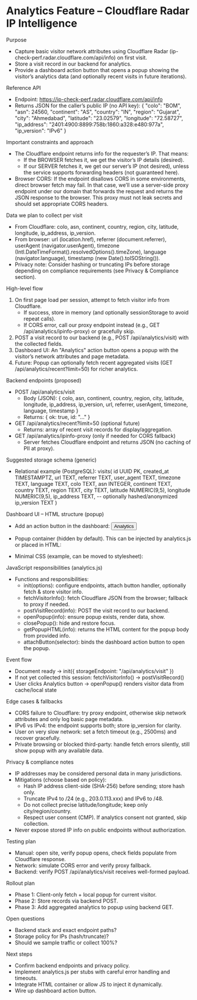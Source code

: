 # Analytics Feature – Cloudflare Radar IP Intelligence

Purpose
- Capture basic visitor network attributes using Cloudflare Radar (ip-check-perf.radar.cloudflare.com/api/info) on first visit.
- Store a visit record in our backend for analytics.
- Provide a dashboard action button that opens a popup showing the visitor’s analytics data (and optionally recent visits in future iterations).

Reference API
- Endpoint: https://ip-check-perf.radar.cloudflare.com/api/info
- Returns JSON for the caller’s public IP (no API key):
  {
    "colo": "BOM",
    "asn": 24560,
    "continent": "AS",
    "country": "IN",
    "region": "Gujarat",
    "city": "Ahmedabad",
    "latitude": "23.02579",
    "longitude": "72.58727",
    "ip_address": "2401:4900:8899:758b:1860:a328:e480:977a",
    "ip_version": "IPv6"
  }

Important constraints and approach
- The Cloudflare endpoint returns info for the requester’s IP. That means:
  - If the BROWSER fetches it, we get the visitor’s IP details (desired).
  - If our SERVER fetches it, we get our server’s IP (not desired), unless the service supports forwarding headers (not guaranteed here).
- Browser CORS: If the endpoint disallows CORS in some environments, direct browser fetch may fail. In that case, we’ll use a server-side proxy endpoint under our domain that forwards the request and returns the JSON response to the browser. This proxy must not leak secrets and should set appropriate CORS headers.

Data we plan to collect per visit
- From Cloudflare: colo, asn, continent, country, region, city, latitude, longitude, ip_address, ip_version.
- From browser: url (location.href), referrer (document.referrer), userAgent (navigator.userAgent), timezone (Intl.DateTimeFormat().resolvedOptions().timeZone), language (navigator.language), timestamp (new Date().toISOString()).
- Privacy note: Consider hashing or truncating IPs before storage depending on compliance requirements (see Privacy & Compliance section).

High-level flow
1) On first page load per session, attempt to fetch visitor info from Cloudflare.
   - If success, store in memory (and optionally sessionStorage to avoid repeat calls).
   - If CORS error, call our proxy endpoint instead (e.g., GET /api/analytics/ipinfo-proxy) or gracefully skip.
2) POST a visit record to our backend (e.g., POST /api/analytics/visit) with the collected fields.
3) Dashboard UI: An "Analytics" action button opens a popup with the visitor’s network attributes and page metadata.
4) Future: Popup can optionally fetch recent aggregated visits (GET /api/analytics/recent?limit=50) for richer analytics.

Backend endpoints (proposed)
- POST /api/analytics/visit
  - Body (JSON):
    {
      colo, asn, continent, country, region, city, latitude, longitude,
      ip_address, ip_version, url, referrer, userAgent, timezone, language, timestamp
    }
  - Returns: { ok: true, id: "..." }
- GET /api/analytics/recent?limit=50 (optional future)
  - Returns: array of recent visit records for display/aggregation.
- GET /api/analytics/ipinfo-proxy (only if needed for CORS fallback)
  - Server fetches Cloudflare endpoint and returns JSON (no caching of PII at proxy).

Suggested storage schema (generic)
- Relational example (PostgreSQL):
  visits(
    id UUID PK,
    created_at TIMESTAMPTZ,
    url TEXT,
    referrer TEXT,
    user_agent TEXT,
    timezone TEXT,
    language TEXT,
    colo TEXT,
    asn INTEGER,
    continent TEXT,
    country TEXT,
    region TEXT,
    city TEXT,
    latitude NUMERIC(9,5),
    longitude NUMERIC(9,5),
    ip_address TEXT,          -- optionally hashed/anonymized
    ip_version TEXT
  )

Dashboard UI – HTML structure (popup)
- Add an action button in the dashboard:
  <button id="open-analytics-btn" type="button" aria-haspopup="dialog" aria-controls="analytics-popup">Analytics</button>

- Popup container (hidden by default). This can be injected by analytics.js or placed in HTML:
  <div id="analytics-popup" class="analytics-popup" role="dialog" aria-modal="true" aria-labelledby="analytics-title" hidden>
    <div class="analytics-backdrop" data-action="close"></div>
    <div class="analytics-dialog" role="document">
      <header class="analytics-header">
        <h2 id="analytics-title">Visitor Analytics</h2>
        <button class="analytics-close" type="button" aria-label="Close" data-action="close">×</button>
      </header>
      <section class="analytics-content">
        <div class="analytics-grid">
          <!-- Filled dynamically with rows like: -->
          <!-- <div class="row"><div class="k">IP Address</div><div class="v">...</div></div> -->
        </div>
      </section>
      <footer class="analytics-footer">
        <button class="analytics-close" type="button" data-action="close">Close</button>
      </footer>
    </div>
  </div>

- Minimal CSS (example, can be moved to stylesheet):
  <style>
    .analytics-popup[hidden] { display: none; }
    .analytics-backdrop { position: fixed; inset: 0; background: rgba(0,0,0,0.4); }
    .analytics-dialog { position: fixed; inset: 10% 50% auto 50%; transform: translate(-50%, 0); background: #fff; border-radius: 8px; width: min(720px, 90vw); box-shadow: 0 10px 30px rgba(0,0,0,0.2); }
    .analytics-header, .analytics-footer { padding: 12px 16px; border-bottom: 1px solid #eee; }
    .analytics-footer { border-top: 1px solid #eee; border-bottom: 0; }
    .analytics-content { padding: 16px; max-height: 60vh; overflow: auto; }
    .analytics-close { background: transparent; border: 0; font-size: 20px; cursor: pointer; }
    .analytics-grid { display: grid; grid-template-columns: 1fr 2fr; gap: 8px 16px; }
    .analytics-grid .k { font-weight: 600; color: #555; }
    .analytics-grid .v { color: #111; word-break: break-word; }
  </style>

JavaScript responsibilities (analytics.js)
- Functions and responsibilities:
  - init(options): configure endpoints, attach button handler, optionally fetch & store visitor info.
  - fetchVisitorInfo(): fetch Cloudflare JSON from the browser; fallback to proxy if needed.
  - postVisitRecord(info): POST the visit record to our backend.
  - openPopup(info): ensure popup exists, render data, show.
  - closePopup(): hide and restore focus.
  - getPopupHTML(info): returns the HTML content for the popup body from provided info.
  - attachButton(selector): binds the dashboard action button to open the popup.

Event flow
- Document ready -> init({ storageEndpoint: "/api/analytics/visit" })
- If not yet collected this session: fetchVisitorInfo() -> postVisitRecord()
- User clicks Analytics button -> openPopup() renders visitor data from cache/local state

Edge cases & fallbacks
- CORS failure to Cloudflare: try proxy endpoint, otherwise skip network attributes and only log basic page metadata.
- IPv6 vs IPv4: the endpoint supports both; store ip_version for clarity.
- User on very slow network: set a fetch timeout (e.g., 2500ms) and recover gracefully.
- Private browsing or blocked third-party: handle fetch errors silently, still show popup with any available data.

Privacy & compliance notes
- IP addresses may be considered personal data in many jurisdictions.
- Mitigations (choose based on policy):
  - Hash IP address client-side (SHA-256) before sending; store hash only.
  - Truncate IPv4 to /24 (e.g., 203.0.113.xxx) and IPv6 to /48.
  - Do not collect precise latitude/longitude; keep only city/region/country.
  - Respect user consent (CMP). If analytics consent not granted, skip collection.
- Never expose stored IP info on public endpoints without authorization.

Testing plan
- Manual: open site, verify popup opens, check fields populate from Cloudflare response.
- Network: simulate CORS error and verify proxy fallback.
- Backend: verify POST /api/analytics/visit receives well-formed payload.

Rollout plan
- Phase 1: Client-only fetch + local popup for current visitor.
- Phase 2: Store records via backend POST.
- Phase 3: Add aggregated analytics to popup using backend GET.

Open questions
- Backend stack and exact endpoint paths?
- Storage policy for IPs (hash/truncate)?
- Should we sample traffic or collect 100%?

Next steps
- Confirm backend endpoints and privacy policy.
- Implement analytics.js per stubs with careful error handling and timeouts.
- Integrate HTML container or allow JS to inject it dynamically.
- Wire up dashboard action button.
